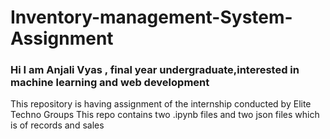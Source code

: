 # Inventory-management-System-Assignment
<h3>Hi I am Anjali Vyas , final year undergraduate,interested in machine learning and web development</h3>
<!-- --!>
This repository is having assignment of the internship conducted by Elite Techno Groups
This repo contains two .ipynb files and two json files which is of records and sales

